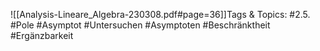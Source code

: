 
![[Analysis-Lineare_Algebra-230308.pdf#page=36]]Tags & Topics:
   #2.5.
   #Pole
   #Asymptot
   #Untersuchen
   #Asymptoten
   #Beschränktheit
   #Ergänzbarkeit